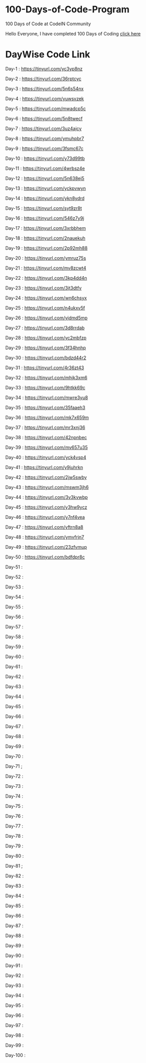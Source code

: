 # 100-Days-of-Code-Program
100 Days of Code at CodeIN Community

Hello Everyone, I have completed 100 Days of Coding [click here](https://www.linkedin.com/posts/gsharanraghav8_100-days-code-links-activity-6984963892170952704-w5ZP?utm_source=share&utm_medium=member_desktop)

# DayWise Code Link
Day-1 : https://tinyurl.com/yc3yp8nz

Day-2 : https://tinyurl.com/36rptcyc

Day-3 : https://tinyurl.com/5n6s54nx

Day-4 : https://tinyurl.com/yuwsvzek

Day-5 : https://tinyurl.com/mwadcp5c

Day-6 : https://tinyurl.com/5n8twecf

Day-7 : https://tinyurl.com/3uz4ajcy

Day-8 : https://tinyurl.com/ymuhpbr7

Day-9 : https://tinyurl.com/3fsmc67c

Day-10 : https://tinyurl.com/y73d99tb

Day-11 : https://tinyurl.com/4wrbsz4e

Day-12 : https://tinyurl.com/5n638ej5

Day-13 : https://tinyurl.com/yckpvwyn

Day-14 : https://tinyurl.com/ykn8ydrd

Day-15 : https://tinyurl.com/syt9zr8t

Day-16 : https://tinyurl.com/546z7y9j

Day-17 : https://tinyurl.com/3xrbbhem

Day-18 : https://tinyurl.com/2nauekuh

Day-19 : https://tinyurl.com/2p92mh88

Day-20 : https://tinyurl.com/ymruz75s

Day-21 : https://tinyurl.com/mv8zcwt4

Day-22 : https://tinyurl.com/3kp4dd4n

Day-23 : https://tinyurl.com/3jt3dtfv

Day-24 : https://tinyurl.com/wn6chsyx

Day-25 : https://tinyurl.com/n4ukxv5f

Day-26 : https://tinyurl.com/yjdmd5mp

Day-27 : https://tinyurl.com/3d8rrdab

Day-28 : https://tinyurl.com/yc2mbfzp

Day-29 : https://tinyurl.com/3f34hnhp

Day-30 : https://tinyurl.com/bdzd44r2

Day-31 : https://tinyurl.com/4r36zt43

Day-32 : https://tinyurl.com/mhjk3xm6

Day-33 : https://tinyurl.com/9htkk69c

Day-34 : https://tinyurl.com/mwre3yu8

Day-35 : https://tinyurl.com/35faaeh3

Day-36 : https://tinyurl.com/mk7x659m

Day-37 : https://tinyurl.com/mr3xnj36

Day-38 : https://tinyurl.com/42npnbec

Day-39 : https://tinyurl.com/mv657u35

Day-40 : https://tinyurl.com/yck4vsp4

Day-41 : https://tinyurl.com/y9juhrkn

Day-42 : https://tinyurl.com/2jw5swby

Day-43 : https://tinyurl.com/mswm3jh6

Day-44 : https://tinyurl.com/3v3kvwbp

Day-45 : https://tinyurl.com/y3hw9ycz

Day-46 : https://tinyurl.com/y7nf4vea

Day-47 : https://tinyurl.com/yftrn8a8

Day-48 : https://tinyurl.com/ymvfrjn7

Day-49 : https://tinyurl.com/23zfvmup

Day-50 : https://tinyurl.com/bdfdpr8c

Day-51 :

Day-52 :

Day-53 :

Day-54 :

Day-55 :

Day-56 :

Day-57 :

Day-58 :

Day-59 :

Day-60 :

Day-61 :

Day-62 :

Day-63 :

Day-64 :

Day-65 :

Day-66 :

Day-67 :

Day-68 :

Day-69 :

Day-70 :

Day-71 ;

Day-72 :

Day-73 :

Day-74 :

Day-75 :

Day-76 :

Day-77 :

Day-78 :

Day-79 :

Day-80 :

Day-81 ;

Day-82 :

Day-83 :

Day-84 :

Day-85 :

Day-86 :

Day-87 :

Day-88 :

Day-89 :

Day-90 :

Day-91 :

Day-92 :

Day-93 :

Day-94 :

Day-95 :

Day-96 :

Day-97 :

Day-98 :

Day-99 :

Day-100 :
